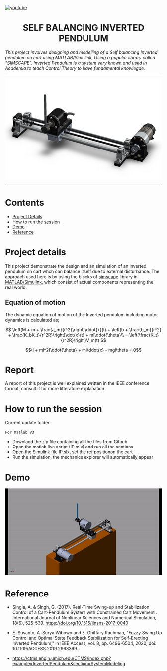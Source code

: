 <a href="https://www.youtube.com/c/Amplicationcom">
    <img src="https://img.shields.io/badge/youtube-d95652.svg?style=flat-square&" alt="youtube">
</a>

<div align="center"><h1 align="center">SELF BALANCING INVERTED PENDULUM</h1></div>


<i>This project involves designing and modelling of a Self balancing Inverted pendulum on cart using MATLAB/Simulink, Using a popular library called "SIMSCAPE". Inverted Pendulum is a system very known and used in Academia to teach Control Theory to have fundamental knowlegde.</i>

---

![](InvertedPend.png)

---

# Contents

* [Project Details](#Project-details)
* [How to run the session](#How-to-run-the-session)
* [Demo](#Demo)
* [Reference](#Reference)

# Project details

This project demonstrate the design and an simulation of an inverted pendulum on cart whch can balance itself due to external disturbance. The approach used here is by using the blocks of [simscape](https://www.mathworks.com/products/simscape.html) library in [MATLAB/Simulink](https://www.mathworks.com/products/simulink.html), which consist of actual components representing the real world.

## Equation of motion
The dynamic equation of motion of the Inverted pendulum including motor dynamics is calculated as;

$$
\left(M + m + \frac{J_m}{r^2}\right)\ddot{x}(t) + \left(b + \frac{b_m}{r^2} + \frac{K_bK_t}{r^2R}\right)\dot{x}(t) + ml\ddot{\theta}\\ = \left(\frac{K_t}{r^2R}\right)V_m(t)
$$

$$(I + ml^2)\ddot{\theta} + ml\ddot{x} - mgl\theta = 0$$


# Report
A report of this project is well explained written in the IEEE conference format, consult it for more litterature explanation

# How to run the session

Current update folder
```
For Matlab V3
```
* Downlaod the zip file containing all the files from Github
* Open the matlab live script (IP.mlx) and run all the sections
* Open the Simulink file IP.slx, set the ref positionon the cart
* Run the simulation, the mechanics explorer  will automatically appear 

# Demo

![](InvertedPend.gif)

# Reference
- Singla, A. & Singh, G. (2017). Real-Time Swing-up and Stabilization Control of a Cart-Pendulum System with Constrained Cart Movement
. International Journal of Nonlinear Sciences and Numerical Simulation, 18(6), 525-539. https://doi.org/10.1515/ijnsns-2017-0040

- E. Susanto, A. Surya Wibowo and E. Ghiffary Rachman, "Fuzzy Swing Up Control and Optimal State Feedback Stabilization for Self-Erecting Inverted Pendulum," in IEEE Access, vol. 8, pp. 6496-6504, 2020, doi: 10.1109/ACCESS.2019.2963399.

- https://ctms.engin.umich.edu/CTMS/index.php?example=InvertedPendulum&section=SystemModeling

